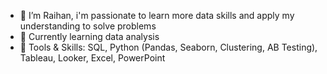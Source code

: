 - 👋 I’m Raihan, i'm passionate to learn more data skills and apply my understanding to solve problems
- 🌱 Currently learning data analysis
- :large_blue_diamond: Tools & Skills: SQL, Python (Pandas, Seaborn, Clustering, AB Testing), Tableau, Looker, Excel, PowerPoint
<!---
Inddeed/Inddeed is a ✨ special ✨ repository because its `README.md` (this file) appears on your GitHub profile.
You can click the Preview link to take a look at your changes.
--->

